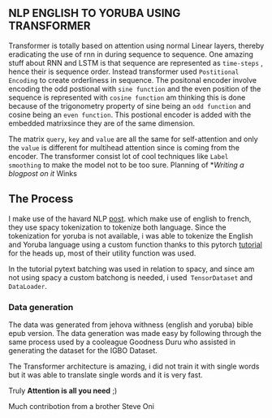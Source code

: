 ## NLP ENGLISH TO YORUBA USING TRANSFORMER

Transformer is totally based on attention using normal Linear layers, thereby eradicating the use of rnn in during sequence to sequence. One amazing stuff about RNN and LSTM is that sequence are represented as `time-steps` , hence their is sequence order. Instead transformer used `Postitional Encoding` to create orderliness in sequence. The positonal encoder involve encoding the odd postional with `sine function` and the even position of the sequence is represented with `cosine function` am thinking this is done because of the trigonometry property of sine being an `odd function` and cosine being an `even function`. This postional encoder is added with the embedded matrixsince they are of the same dimension.

The matrix `query`, `key` and `value` are all the same for self-attention and only the `value` is different for multihead attention since is coming from the encoder. The transformer consist lot of cool techniques like `Label smoothing` to make the model not to be too sure. Planning of **Writing a blogpost on it* Winks

## The Process

I make use of the havard NLP [post](http://nlp.seas.harvard.edu/2018/04/03/attention.html). which make use of english to french, they use spacy tokenization to tokenize both language. Since the tokenization for yoruba is not available, i was able to tokenize the English and Yoruba language using a custom function thanks to this pytorch [tutorial](https://pytorch.org/tutorials/intermediate/seq2seq_translation_tutorial.html) for the heads up, most of their utility function was used.

In the tutorial pytext batching was used in relation to spacy, and since am not using spacy a custom batchong is needed, i used` TensorDataset` and `DataLoader`.

### Data generation

The data was generated from jehova withness (english and yoruba) bible epub version. The data generation was made easy by following through the same process used by a cooleague Goodness Duru who assisted in generating the dataset for the IGBO Dataset.

The Transformer architecture is amazing, i did not train it with single words but it was able to translate single words and it is very fast. 

Truly **Attention is all you need** ;)

Much contribotion from a brother Steve Oni
